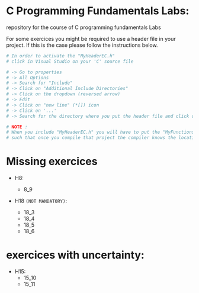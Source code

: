 # C Programming Fundamentals Labs:

repository for the course of C programming fundamentals Labs

For some exercices you might be required to use a header file in your project.
If this is the case please follow the instructions below.

```sh
# In order to activate the "MyHeaderEC.h"
# click in Visual Studio on your 'C' source file

# -> Go to properties
# -> All Options
# -> Search for "Include" 
# -> Click on "Additional Include Directories"
# -> Click on the dropdown (reversed arrow)
# -> Edit
# -> Click on "new line" (*[]) icon
# -> Click on '...'
# -> Search for the directory where you put the header file and click on add

# NOTE : 
# When you include "MyHeaderEC.h" you will have to put the "MyFunctions.c" into the same <project> as your "<source>.c" file
# such that once you compile that project the compiler knows the location of each file on your system
```

# Missing exercices

- H8:
  - 8_9  

- H18 `(NOT MANDATORY)`:
  - 18_3
  - 18_4
  - 18_5
  - 18_6


# exercices with uncertainty:

- H15:
  - 15_10
  - 15_11
